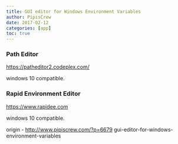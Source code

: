 ```yaml
---
title: GUI editor for Windows Environment Variables
author: PipisCrew
date: 2017-02-12
categories: [app]
toc: true
---
```


### Path Editor

https://patheditor2.codeplex.com/

windows 10 compatible.

### Rapid Environment Editor

https://www.rapidee.com

windows 10 compatible.

origin - http://www.pipiscrew.com/?p=6679 gui-editor-for-windows-environment-variables